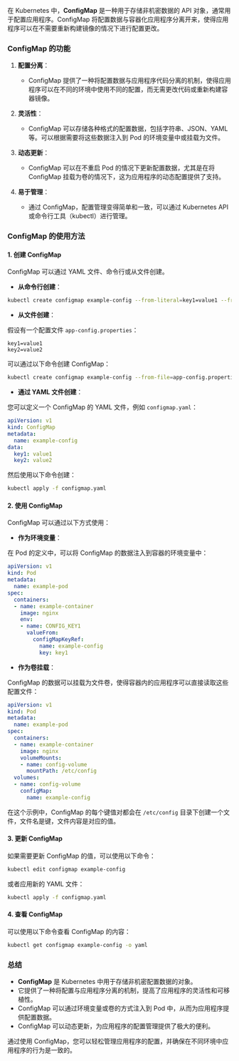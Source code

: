 在 Kubernetes 中，**ConfigMap** 是一种用于存储非机密数据的 API 对象，通常用于配置应用程序。ConfigMap 将配置数据与容器化应用程序分离开来，使得应用程序可以在不需要重新构建镜像的情况下进行配置更改。

### ConfigMap 的功能

1. **配置分离**：
   - ConfigMap 提供了一种将配置数据与应用程序代码分离的机制，使得应用程序可以在不同的环境中使用不同的配置，而无需更改代码或重新构建容器镜像。

2. **灵活性**：
   - ConfigMap 可以存储各种格式的配置数据，包括字符串、JSON、YAML 等。可以根据需要将这些数据注入到 Pod 的环境变量中或挂载为文件。

3. **动态更新**：
   - ConfigMap 可以在不重启 Pod 的情况下更新配置数据，尤其是在将 ConfigMap 挂载为卷的情况下，这为应用程序的动态配置提供了支持。

4. **易于管理**：
   - 通过 ConfigMap，配置管理变得简单和一致，可以通过 Kubernetes API 或命令行工具（kubectl）进行管理。

### ConfigMap 的使用方法

#### 1. 创建 ConfigMap

ConfigMap 可以通过 YAML 文件、命令行或从文件创建。

- **从命令行创建**：

```bash
kubectl create configmap example-config --from-literal=key1=value1 --from-literal=key2=value2
```

- **从文件创建**：

假设有一个配置文件 `app-config.properties`：

```
key1=value1
key2=value2
```

可以通过以下命令创建 ConfigMap：

```bash
kubectl create configmap example-config --from-file=app-config.properties
```

- **通过 YAML 文件创建**：

您可以定义一个 ConfigMap 的 YAML 文件，例如 `configmap.yaml`：

```yaml
apiVersion: v1
kind: ConfigMap
metadata:
  name: example-config
data:
  key1: value1
  key2: value2
```

然后使用以下命令创建：

```bash
kubectl apply -f configmap.yaml
```

#### 2. 使用 ConfigMap

ConfigMap 可以通过以下方式使用：

- **作为环境变量**：

在 Pod 的定义中，可以将 ConfigMap 的数据注入到容器的环境变量中：

```yaml
apiVersion: v1
kind: Pod
metadata:
  name: example-pod
spec:
  containers:
  - name: example-container
    image: nginx
    env:
    - name: CONFIG_KEY1
      valueFrom:
        configMapKeyRef:
          name: example-config
          key: key1
```

- **作为卷挂载**：

ConfigMap 的数据可以挂载为文件卷，使得容器内的应用程序可以直接读取这些配置文件：

```yaml
apiVersion: v1
kind: Pod
metadata:
  name: example-pod
spec:
  containers:
  - name: example-container
    image: nginx
    volumeMounts:
    - name: config-volume
      mountPath: /etc/config
  volumes:
  - name: config-volume
    configMap:
      name: example-config
```

在这个示例中，ConfigMap 的每个键值对都会在 `/etc/config` 目录下创建一个文件，文件名是键，文件内容是对应的值。

#### 3. 更新 ConfigMap

如果需要更新 ConfigMap 的值，可以使用以下命令：

```bash
kubectl edit configmap example-config
```

或者应用新的 YAML 文件：

```bash
kubectl apply -f configmap.yaml
```

#### 4. 查看 ConfigMap

可以使用以下命令查看 ConfigMap 的内容：

```bash
kubectl get configmap example-config -o yaml
```

### 总结

- **ConfigMap** 是 Kubernetes 中用于存储非机密配置数据的对象。
- 它提供了一种将配置与应用程序分离的机制，提高了应用程序的灵活性和可移植性。
- ConfigMap 可以通过环境变量或卷的方式注入到 Pod 中，从而为应用程序提供配置数据。
- ConfigMap 可以动态更新，为应用程序的配置管理提供了极大的便利。

通过使用 ConfigMap，您可以轻松管理应用程序的配置，并确保在不同环境中应用程序的行为是一致的。